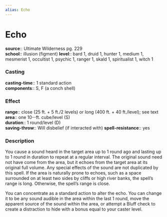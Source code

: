 ```yaml
---
alias: Echo
---
```


# Echo 

**source**:: Ultimate Wilderness pg. 229  
**school**:: illusion (figment)
**level**:: bard 1, druid 1, hunter 1, medium 1, mesmerist 1, occultist 1, psychic 1, ranger 1, skald 1, spiritualist 1, witch 1

### Casting 

**casting-time**:: 1 standard action  
**components**:: S, F (a conch shell)

### Effect 

**range**:: close (25 ft. + 5 ft./2 levels) or long (400 ft. + 40 ft./level); see text  
**area**:: one 10--ft. cube/level (S)  
**duration**:: 1 round/level (D)  
**saving-throw**:: Will disbelief (if interacted with)
**spell-resistance**:: yes

### Description 

You cause a sound heard in the target area up to 1 round ago and lasting up to 1 round in duration to repeat at a regular interval. The original sound need not have come from the area, but it echoes from the target area at its original full volume. Any special effects of the sound are not duplicated by this spell. If the area is naturally prone to echoes, such as a space surrounded on at least two sides by cliffs or high river banks, the spell’s range is long. Otherwise, the spell’s range is close.  
  
You can concentrate as a standard action to alter the echo. You can change it to be any sound audible in the area within the last 1 round, move the apparent source of the sound within the area, or attempt a Bluff check to create a distraction to hide with a bonus equal to your caster level.
